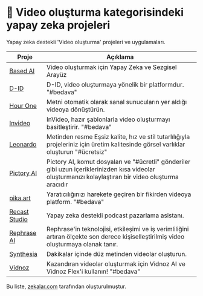 # 🎥 Video oluşturma kategorisindeki yapay zeka projeleri

Yapay zeka destekli 'Video oluşturma' projeleri ve uygulamaları. 

| Proje | Açıklama |
| --- | --- |
| [Based AI](https://www.basedlabs.ai/) | Video oluşturmak için Yapay Zeka ve Sezgisel Arayüz |
| [D-ID](https://www.d-id.com/) | D-ID, video oluşturmaya yönelik bir platformdur. "#bedava" |
| [Hour One](https://hourone.ai/) | Metni otomatik olarak sanal sunucuların yer aldığı videoya dönüştürün. |
| [Invideo](https://invideo.io/) | InVideo, hazır şablonlarla video oluşturmayı basitleştirir. "#bedava" |
| [Leonardo](https://leonardo.ai) | Metinden resme Eşsiz kalite, hız ve stil tutarlılığıyla projeleriniz için üretim kalitesinde görsel varlıklar oluşturun "#ücretsiz" |
| [Pictory AI](https://pictory.ai/) | Pictory AI, komut dosyaları ve "#ücretli" gönderiler gibi uzun içeriklerinizden kısa videolar oluşturmanızı kolaylaştıran bir video oluşturma aracıdır |
| [pika.art](https://pika.art/) | Yaratıcılığınızı harekete geçiren bir fikirden videoya platform. "#bedava" |
| [Recast Studio](https://recast.studio) | Yapay zeka destekli podcast pazarlama asistanı. |
| [Rephrase AI](https://www.rephrase.ai/) | Rephrase'in teknolojisi, etkileşimi ve iş verimliliğini artıran ölçekte son derece kişiselleştirilmiş video oluşturmaya olanak tanır. |
| [Synthesia](https://www.synthesia.io/) | Dakikalar içinde düz metinden videolar oluşturun. |
| [Vidnoz](https://www.vidnoz.com/) | Kazandıran videolar oluşturmak için Vidnoz AI ve Vidnoz Flex'i kullanın! "#bedava" |



Bu liste, [zekalar.com](https://zekalar.com) tarafından oluşturulmuştur.
